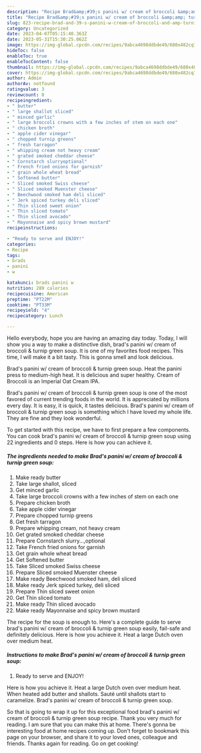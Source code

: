 ```yaml
---
description: "Recipe Brad&amp;#39;s panini w/ cream of broccoli &amp;amp; turnip green soup the Delicious}"
title: "Recipe Brad&amp;#39;s panini w/ cream of broccoli &amp;amp; turnip green soup the Delicious}"
slug: 823-recipe-brad-and-39-s-panini-w-cream-of-broccoli-and-amp-turnip-green-soup-the-delicious
category: Uncategorized
date: 2023-04-07T05:15:40.363Z
date: 2023-05-31T15:30:25.062Z
image: https://img-global.cpcdn.com/recipes/9abca4698ddbde49/680x482cq70/brads-panini-w-cream-of-broccoli-turnip-green-soup-recipe-main-photo.jpg
hideToc: false
enableToc: true
enableTocContent: false
thumbnail: https://img-global.cpcdn.com/recipes/9abca4698ddbde49/680x482cq70/brads-panini-w-cream-of-broccoli-turnip-green-soup-recipe-main-photo.jpg
cover: https://img-global.cpcdn.com/recipes/9abca4698ddbde49/680x482cq70/brads-panini-w-cream-of-broccoli-turnip-green-soup-recipe-main-photo.jpg
author: Admin
authorAv: notfound
ratingvalue: 3
reviewcount: 8
recipeingredient:
- " butter"
- " large shallot sliced"
- " minced garlic"
- " large broccoli crowns with a few inches of stem on each one"
- " chicken broth"
- " apple cider vinegar"
- " chopped turnip greens"
- " fresh tarragon"
- " whipping cream not heavy cream"
- " grated smoked cheddar cheese"
- " Cornstarch slurryoptional"
- " French fried onions for garnish"
- " grain whole wheat bread"
- " Softened butter"
- " Sliced smoked Swiss cheese"
- " Sliced smoked Muenster cheese"
- " Beechwood smoked ham deli sliced"
- " Jerk spiced turkey deli sliced"
- " Thin sliced sweet onion"
- " Thin sliced tomato"
- " Thin sliced avocado"
- " Mayonnaise and spicy brown mustard"
recipeinstructions:

- "Ready to serve and ENJOY!"
categories:
- Recipe
tags:
- brads
- panini
- w

katakunci: brads panini w 
nutrition: 289 calories
recipecuisine: American
preptime: "PT22M"
cooktime: "PT33M"
recipeyield: "4"
recipecategory: Lunch

---
```



Hello everybody, hope you are having an amazing day today. Today, I will show you a way to make a distinctive dish, brad&#39;s panini w/ cream of broccoli &amp; turnip green soup. It is one of my favorites food recipes. This time, I will make it a bit tasty. This is gonna smell and look delicious.

Brad&#39;s panini w/ cream of broccoli &amp; turnip green soup. Heat the panini press to medium-high heat. It is delicious and super healthy. Cream of Broccoli is an Imperial Oat Cream IPA.

Brad&#39;s panini w/ cream of broccoli &amp; turnip green soup is one of the most favored of current trending foods in the world. It is appreciated by millions every day. It is easy, it is quick, it tastes delicious. Brad&#39;s panini w/ cream of broccoli &amp; turnip green soup is something which I have loved my whole life. They are fine and they look wonderful.


To get started with this recipe, we have to first prepare a few components. You can cook brad&#39;s panini w/ cream of broccoli &amp; turnip green soup using 22 ingredients and 0 steps. Here is how you can achieve it.

<!--inarticleads1-->

##### The ingredients needed to make Brad&#39;s panini w/ cream of broccoli &amp; turnip green soup:

1. Make ready  butter
1. Take  large shallot, sliced
1. Get  minced garlic
1. Take  large broccoli crowns with a few inches of stem on each one
1. Prepare  chicken broth
1. Take  apple cider vinegar
1. Prepare  chopped turnip greens
1. Get  fresh tarragon
1. Prepare  whipping cream, not heavy cream
1. Get  grated smoked cheddar cheese
1. Prepare  Cornstarch slurry...,optional
1. Take  French fried onions for garnish
1. Get  grain whole wheat bread
1. Get  Softened butter
1. Take  Sliced smoked Swiss cheese
1. Prepare  Sliced smoked Muenster cheese
1. Make ready  Beechwood smoked ham, deli sliced
1. Make ready  Jerk spiced turkey, deli sliced
1. Prepare  Thin sliced sweet onion
1. Get  Thin sliced tomato
1. Make ready  Thin sliced avocado
1. Make ready  Mayonnaise and spicy brown mustard


The recipe for the soup is enough to. Here&#39;s a complete guide to serve brad&#39;s panini w/ cream of broccoli &amp; turnip green soup easily, fail-safe and definitely delicious. Here is how you achieve it. Heat a large Dutch oven over medium heat. 

<!--inarticleads2-->

##### Instructions to make Brad&#39;s panini w/ cream of broccoli &amp; turnip green soup:


1. Ready to serve and ENJOY!

Here is how you achieve it. Heat a large Dutch oven over medium heat. When heated add butter and shallots. Sauté until shallots start to caramelize. Brad&#39;s panini w/ cream of broccoli &amp; turnip green soup. 

So that is going to wrap it up for this exceptional food brad&#39;s panini w/ cream of broccoli &amp; turnip green soup recipe. Thank you very much for reading. I am sure that you can make this at home. There's gonna be interesting food at home recipes coming up. Don't forget to bookmark this page on your browser, and share it to your loved ones, colleague and friends. Thanks again for reading. Go on get cooking!
